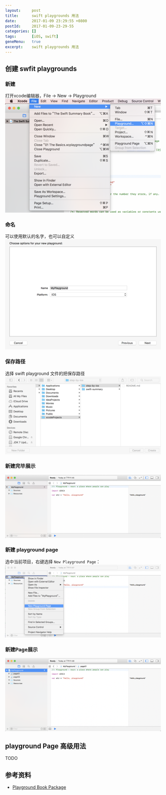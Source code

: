 ```yaml
---
layout:     post
title:      swift playgrounds 用法
date:       2017-01-09 23:29:55 +0800
postId:     2017-01-09-23-29-55
categories: []
tags:       [iOS, swift]
geneMenu:   true
excerpt:    swift playgrounds 用法
---
```


## 创建 swfit playgrounds


### 新建

打开xcode编辑器，File -> New -> Playground
![新建Playground](/image/post/2017/01/09/20170109-0100.png)

### 命名

可以使用默认的名字，也可以自定义
![新建Playground](/image/post/2017/01/09/20170109-0101.png)

### 保存路径

选择 swift playground 文件的把保存路径
![新建Playground](/image/post/2017/01/09/20170109-0102.png)

### 新建完毕展示 

![新建Playground](/image/post/2017/01/09/20170109-0103.png)


### 新建 playground page

选中当前项目，右键选择 `New Playground Page`：
![新建Playground](/image/post/2017/01/09/20170109-0104.png)

### 新建Page展示

![新建Playground](/image/post/2017/01/09/20170109-0105.png)

## playground Page 高级用法
TODO

## 参考资料

* [Playground Book Package](https://developer.apple.com/library/content/documentation/Xcode/Conceptual/swift_playgrounds_doc_format/index.html#//apple_ref/doc/uid/TP40017343-CH47-SW4)
